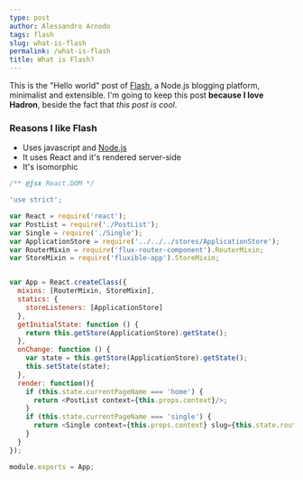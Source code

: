 ```yaml
---
type: post
author: Alessandro Arnodo
tags: flash
slug: what-is-flash
permalink: /what-is-flash
title: What is Flash?
---
```



This is the "Hello world" post of [Flash](https://github.com/vesparny/flash), a Node.js blogging platform, minimalist
and extensible. I'm going to keep this post **because I love Hadron**, beside the fact that *this post is cool*.

### Reasons I like Flash

* Uses javascript and [Node.js](http://nodejs.org/)
* It uses React and it's rendered server-side
* It's isomorphic

```javascript
/** @jsx React.DOM */

'use strict';

var React = require('react');
var PostList = require('./PostList');
var Single = require('./Single');
var ApplicationStore = require('../../../stores/ApplicationStore');
var RouterMixin = require('flux-router-component').RouterMixin;
var StoreMixin = require('fluxible-app').StoreMixin;


var App = React.createClass({
  mixins: [RouterMixin, StoreMixin],
  statics: {
    storeListeners: [ApplicationStore]
  },
  getInitialState: function () {
    return this.getStore(ApplicationStore).getState();
  },
  onChange: function () {
    var state = this.getStore(ApplicationStore).getState();
    this.setState(state);
  },
  render: function(){
    if (this.state.currentPageName === 'home') {
      return <PostList context={this.props.context}/>;
    }
    if (this.state.currentPageName === 'single') {
      return <Single context={this.props.context} slug={this.state.route.params.slug}/>;
    }
  }
});

module.exports = App;
```
